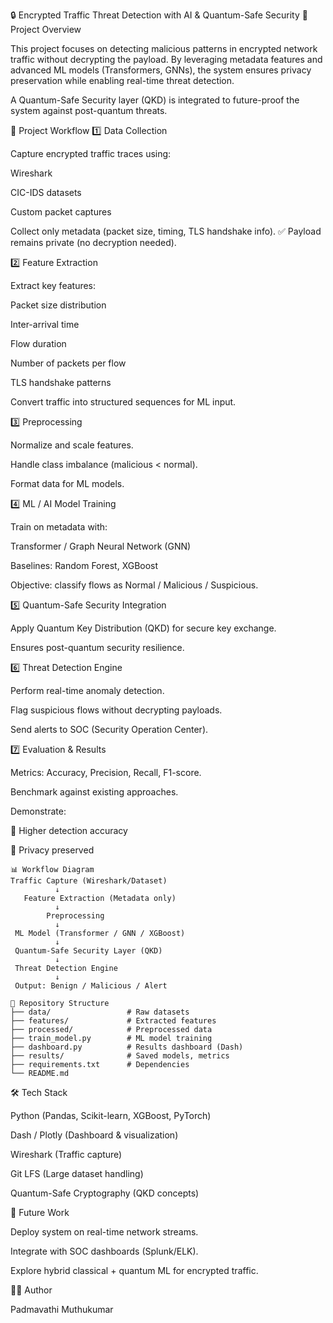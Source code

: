 🔒 Encrypted Traffic Threat Detection with AI & Quantum-Safe Security
📌 Project Overview

This project focuses on detecting malicious patterns in encrypted network traffic without decrypting the payload. By leveraging metadata features and advanced ML models (Transformers, GNNs), the system ensures privacy preservation while enabling real-time threat detection.

A Quantum-Safe Security layer (QKD) is integrated to future-proof the system against post-quantum threats.

🚀 Project Workflow
1️⃣ Data Collection

Capture encrypted traffic traces using:

Wireshark

CIC-IDS datasets

Custom packet captures

Collect only metadata (packet size, timing, TLS handshake info).
✅ Payload remains private (no decryption needed).

2️⃣ Feature Extraction

Extract key features:

Packet size distribution

Inter-arrival time

Flow duration

Number of packets per flow

TLS handshake patterns

Convert traffic into structured sequences for ML input.

3️⃣ Preprocessing

Normalize and scale features.

Handle class imbalance (malicious < normal).

Format data for ML models.

4️⃣ ML / AI Model Training

Train on metadata with:

Transformer / Graph Neural Network (GNN)

Baselines: Random Forest, XGBoost

Objective: classify flows as Normal / Malicious / Suspicious.

5️⃣ Quantum-Safe Security Integration

Apply Quantum Key Distribution (QKD) for secure key exchange.

Ensures post-quantum security resilience.

6️⃣ Threat Detection Engine

Perform real-time anomaly detection.

Flag suspicious flows without decrypting payloads.

Send alerts to SOC (Security Operation Center).

7️⃣ Evaluation & Results

Metrics: Accuracy, Precision, Recall, F1-score.

Benchmark against existing approaches.

Demonstrate:

🚀 Higher detection accuracy

🔐 Privacy preserved
```
📊 Workflow Diagram
Traffic Capture (Wireshark/Dataset)
          ↓
   Feature Extraction (Metadata only)
          ↓
        Preprocessing
          ↓
 ML Model (Transformer / GNN / XGBoost)
          ↓
 Quantum-Safe Security Layer (QKD)
          ↓
 Threat Detection Engine
          ↓
 Output: Benign / Malicious / Alert
 ```
```
📂 Repository Structure
├── data/                 # Raw datasets
├── features/             # Extracted features
├── processed/            # Preprocessed data
├── train_model.py        # ML model training
├── dashboard.py          # Results dashboard (Dash)
├── results/              # Saved models, metrics
├── requirements.txt      # Dependencies
└── README.md  
```

🛠️ Tech Stack

Python (Pandas, Scikit-learn, XGBoost, PyTorch)

Dash / Plotly (Dashboard & visualization)

Wireshark (Traffic capture)

Git LFS (Large dataset handling)

Quantum-Safe Cryptography (QKD concepts)

📢 Future Work

Deploy system on real-time network streams.

Integrate with SOC dashboards (Splunk/ELK).

Explore hybrid classical + quantum ML for encrypted traffic.

👩‍💻 Author

Padmavathi Muthukumar